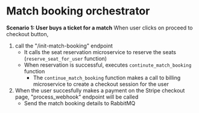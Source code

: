 # Match booking orchestrator

**Scenario 1: User buys a ticket for a match**
When user clicks on proceed to checkout button,
1) call the "/init-match-booking" endpoint
    - It calls the seat reservation microservice to reserve the seats (`reserve_seat_for_user` function)
    - When reservation is successful, executes `continute_match_booking` function
        - The `continue_match_booking` function makes a call to billing microservice to create a checkout session for the user
2) When the user succesfully makes a payment on the Stripe checkout page, "process_webhook" endpoint will be called
    - Send the match booking details to RabbitMQ

    